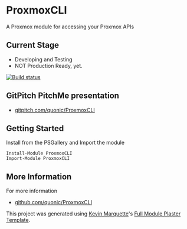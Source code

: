 # ProxmoxCLI

A Proxmox module for accessing your Proxmox APIs

## Current Stage

* Developing and Testing
* NOT Production Ready, yet.

[![Build status](https://ci.appveyor.com/api/projects/status/pxsta8uglrc9kql8?svg=true)](https://ci.appveyor.com/project/quonic/proxmoxcli)

## GitPitch PitchMe presentation

* [gitpitch.com/quonic/ProxmoxCLI](https://gitpitch.com/quonic/ProxmoxCLI)

## Getting Started

Install from the PSGallery and Import the module

    Install-Module ProxmoxCLI
    Import-Module ProxmoxCLI


## More Information

For more information

<!-- * [ProxmoxCLI.readthedocs.io](http://ProxmoxCLI.readthedocs.io) -->
* [github.com/quonic/ProxmoxCLI](https://github.com/quonic/ProxmoxCLI)
<!-- * [quonic.github.io](https://quonic.github.io) -->


This project was generated using [Kevin Marquette](http://kevinmarquette.github.io)'s [Full Module Plaster Template](https://github.com/KevinMarquette/PlasterTemplates/tree/master/FullModuleTemplate).
